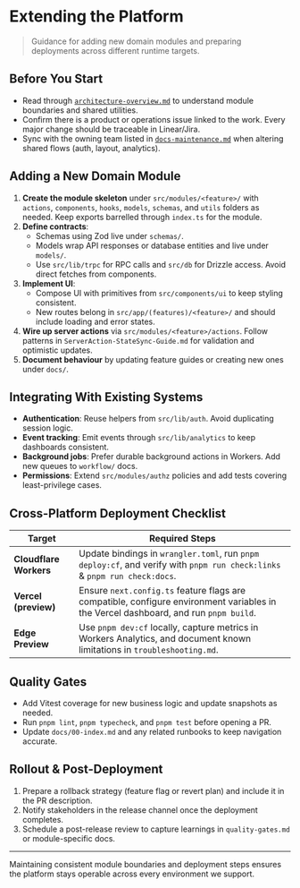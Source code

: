 # Extending the Platform

> Guidance for adding new domain modules and preparing deployments across different runtime targets.

## Before You Start
- Read through [`architecture-overview.md`](architecture-overview.md) to understand module boundaries and shared utilities.
- Confirm there is a product or operations issue linked to the work. Every major change should be traceable in Linear/Jira.
- Sync with the owning team listed in [`docs-maintenance.md`](docs-maintenance.md) when altering shared flows (auth, layout, analytics).

## Adding a New Domain Module
1. **Create the module skeleton** under `src/modules/<feature>/` with `actions`, `components`, `hooks`, `models`, `schemas`, and `utils` folders as needed. Keep exports barrelled through `index.ts` for the module.
2. **Define contracts**:
    - Schemas using Zod live under `schemas/`.
    - Models wrap API responses or database entities and live under `models/`.
    - Use `src/lib/trpc` for RPC calls and `src/db` for Drizzle access. Avoid direct fetches from components.
3. **Implement UI**:
    - Compose UI with primitives from `src/components/ui` to keep styling consistent.
    - New routes belong in `src/app/(features)/<feature>/` and should include loading and error states.
4. **Wire up server actions** via `src/modules/<feature>/actions`. Follow patterns in `ServerAction-StateSync-Guide.md` for validation and optimistic updates.
5. **Document behaviour** by updating feature guides or creating new ones under `docs/`.

## Integrating With Existing Systems
- **Authentication**: Reuse helpers from `src/lib/auth`. Avoid duplicating session logic.
- **Event tracking**: Emit events through `src/lib/analytics` to keep dashboards consistent.
- **Background jobs**: Prefer durable background actions in Workers. Add new queues to `workflow/` docs.
- **Permissions**: Extend `src/modules/authz` policies and add tests covering least-privilege cases.

## Cross-Platform Deployment Checklist
| Target | Required Steps |
| --- | --- |
| **Cloudflare Workers** | Update bindings in `wrangler.toml`, run `pnpm deploy:cf`, and verify with `pnpm run check:links` & `pnpm run check:docs`. |
| **Vercel (preview)** | Ensure `next.config.ts` feature flags are compatible, configure environment variables in the Vercel dashboard, and run `pnpm build`. |
| **Edge Preview** | Use `pnpm dev:cf` locally, capture metrics in Workers Analytics, and document known limitations in `troubleshooting.md`. |

## Quality Gates
- Add Vitest coverage for new business logic and update snapshots as needed.
- Run `pnpm lint`, `pnpm typecheck`, and `pnpm test` before opening a PR.
- Update `docs/00-index.md` and any related runbooks to keep navigation accurate.

## Rollout & Post-Deployment
1. Prepare a rollback strategy (feature flag or revert plan) and include it in the PR description.
2. Notify stakeholders in the release channel once the deployment completes.
3. Schedule a post-release review to capture learnings in `quality-gates.md` or module-specific docs.

---

Maintaining consistent module boundaries and deployment steps ensures the platform stays operable across every environment we support.
